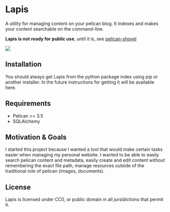 # Lapis

A utility for managing content on your pelican blog. It indexes and makes your content searchable on the command-line.

**Lapis is not ready for public use**, until it is, see [pelican-shovel](https://github.com/dandesousa/pelican-shovel)

![](https://travis-ci.org/dandesousa/Lapis.svg?branch=master)

## Installation

You should always get Lapis from the python package index using pip or another installer. In the future instructions for getting it will be available here.

## Requirements

* Pelican >= 3.5
* SQLAlchemy

## Motivation & Goals

I started this project because I wanted a tool that would make certain tasks easier when managing my personal website. I wanted to be able to easily search pelican content and metadata, easily create and edit content without remembering the exact file path, manage resources outside of the traditional role of pelican (images, documents).

## License

Lapis is licensed under CC0, or public domain in all jursidictions that permit it.
